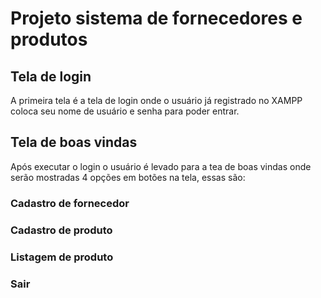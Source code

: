 # Projeto sistema de fornecedores e produtos

## Tela de login
A primeira tela é a tela de login onde o usuário já registrado no XAMPP coloca seu nome de usuário e senha para poder entrar.

## Tela de boas vindas
Após executar o login o usuário é levado para a tea de boas vindas onde serão mostradas 4 opções em botões na tela, essas são: 

### Cadastro de fornecedor

### Cadastro de produto

### Listagem de produto

### Sair